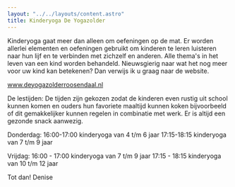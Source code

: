 ```yaml
---
layout: "../../layouts/content.astro"
title: Kinderyoga De Yogazolder
---
```


Kinderyoga gaat meer dan alleen om oefeningen op de mat. Er worden allerlei elementen en 
oefeningen gebruikt om kinderen te leren luisteren naar hun lijf en te verbinden met zichzelf 
en anderen. 
Alle thema's in het leven van een kind worden behandeld. 
Nieuwsgierig naar wat het nog meer voor uw kind kan betekenen? 
Dan verwijs ik u graag naar de website. 

www.deyogazolderroosendaal.nl

De lestijden:
De tijden zijn gekozen zodat de kinderen even rustig uit school kunnen komen en ouders hun 
favoriete maaltijd kunnen koken bijvoorbeeld of dit gemakkelijker kunnen regelen in combinatie met werk.
Er is altijd een gezonde snack aanwezig. 

Donderdag:
16:00-17:00 kinderyoga van 4 t/m 6 jaar
17:15-18:15 kinderyoga van 7 t/m 9 jaar
 
Vrijdag: 
16:00 - 17:00 kinderyoga van 7 t/m 9 jaar
17:15 - 18:15 kinderyoga van 10 t/m 12 jaar

Tot dan!
Denise

